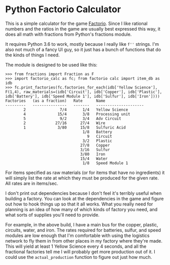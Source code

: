 # Python Factorio Calculator #

This is a simple calculator for the game [Factorio][Factorio].  Since I
like rational numbers and the ratios in the game are usually best
expressed this way, it does all math with fractions from Python's
fractions module.

It requires Python 3.6 to work, mostly because I really like `f''`
strings.  I'm also not much of a fancy UI guy, so it just has a bunch of
functions that do the kinds of things I need.

The module is designed to be used like this:

    >>> from fractions import Fraction as F
    >>> import factorio_calc as fc; from factorio calc import item_db as idb
    >>> fc.print_factories(fc.factories_for_each(idb['Yellow Science'], F(1,4), raw_materials=(idb['Circuit'], idb['Copper'], idb['Plastic'], idb['Battery'], idb['Speed Module 1'], idb['Sulfur'], idb['Iron'])))
    Factories   (as a fraction)   Rate      Name
    ---------   ---------------   -------   ---------------------
            2               7/4       1/4   Yellow Science
            4              15/4       3/8   Processing unit
            5               9/2       3/4   Adv Circuit
            2             27/16      27/4   Wire
            1              3/80      15/8   Sulfuric Acid
                                      1/8   Battery
                                        9   Circuit
                                      3/2   Plastic
                                     27/8   Copper
                                     3/16   Sulfur
                                     3/80   Iron
                                     15/4   Water
                                      1/8   Speed Module 1

For items specified as raw materials (or for items that have no
ingredients) it will simply list the rate at which they must be produced
for the given rate. All rates are in items/sec.

I don't print out dependencies because I don't feel it's terribly useful
when building a factory.  You can look at the dependencies in the game
and figure out how to hook things up so that it all works.  What you
really need for planning is an idea of how many of which kinds of
factory you need, and what sorts of supplies you'll need to provide.

For example, in the above build, I have a main bus for the copper,
plastic, circuits, water, and iron.  The rates required for batteries,
sulfur, and speed modules are low enough that I'm comfortable with using
the logistics network to fly them in from other places in my factory
where they're made.  This will yield at least 1 Yellow Science every 4
seconds, and all the fractional factories tell me I will probably get
more production out of it.  I could use the `actual_production` function
to figure out just how much.

[Factorio]: https://www.factorio.com/
